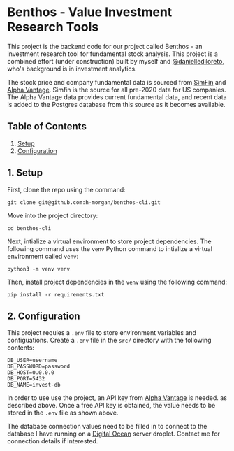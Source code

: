 # Benthos - Value Investment Research Tools

This project is the backend code for our project called Benthos - an investment research tool for fundamental stock analysis. This project is a combined effort (under construction) built by myself and [@daniellediloreto](https://github.com/daniellediloreto), who's background is in investment analytics.

The stock price and company fundamental data is sourced from [SimFin](https://simfin.com/) and [Alpha Vantage](https://www.alphavantage.co/). Simfin is the source for all pre-2020 data for US companies. The Alpha Vantage data provides current fundamental data, and recent data is added to the Postgres database from this source as it becomes available.


## Table of Contents
1. [Setup](#1-setup)
2. [Configuration](#2-configuration)

## 1. Setup

First, clone the repo using the command:
```shell
git clone git@github.com:h-morgan/benthos-cli.git
```

Move into the project directory:
```shell
cd benthos-cli
```

Next, intialize a virtual environment to store project dependencies. The following command uses the `venv` Python command to intialize a virtual environment called `venv`:
```shell
python3 -m venv venv
```

Then, install project dependencies in the `venv` using the following command:
```shell
pip install -r requirements.txt
```

## 2. Configuration

This project requies a `.env` file to store environment variables and configuations. Create a `.env` file in the `src/` directory with the following contents:

```
DB_USER=username
DB_PASSWORD=password
DB_HOST=0.0.0.0
DB_PORT=5432
DB_NAME=invest-db
```

In order to use use the project, an API key from [Alpha Vantage](https://www.alphavantage.co/) is needed. as described above. Once a free API key is obtained, the value needs to be stored in the `.env` file as shown above.

The database connection values need to be filled in to connect to the database I have running on a [Digital Ocean](https://www.digitalocean.com/) server droplet. Contact me for connection details if interested.

